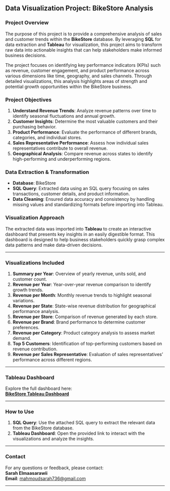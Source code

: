 ## **Data Visualization Project: BikeStore Analysis**

### **Project Overview**  
The purpose of this project is to provide a comprehensive analysis of sales and customer trends within the **BikeStore** database. By leveraging **SQL** for data extraction and **Tableau** for visualization, this project aims to transform raw data into actionable insights that can help stakeholders make informed business decisions.  

The project focuses on identifying key performance indicators (KPIs) such as revenue, customer engagement, and product performance across various dimensions like time, geography, and sales channels. Through detailed visualizations, this analysis highlights areas of strength and potential growth opportunities within the BikeStore business.

### **Project Objectives**  
1. **Understand Revenue Trends**: Analyze revenue patterns over time to identify seasonal fluctuations and annual growth.  
2. **Customer Insights**: Determine the most valuable customers and their purchasing behavior.  
3. **Product Performance**: Evaluate the performance of different brands, categories, and individual stores.  
4. **Sales Representative Performance**: Assess how individual sales representatives contribute to overall revenue.  
5. **Geographical Analysis**: Compare revenue across states to identify high-performing and underperforming regions.

### **Data Extraction & Transformation**  
- **Database**: BikeStore  
- **SQL Query**: Extracted data using an SQL query focusing on sales transactions, customer details, and product information.  
- **Data Cleaning**: Ensured data accuracy and consistency by handling missing values and standardizing formats before importing into Tableau.

### **Visualization Approach**  
The extracted data was imported into **Tableau** to create an interactive dashboard that presents key insights in an easily digestible format. This dashboard is designed to help business stakeholders quickly grasp complex data patterns and make data-driven decisions.

---

### **Visualizations Included**
1. **Summary per Year**: Overview of yearly revenue, units sold, and customer count.  
2. **Revenue per Year**: Year-over-year revenue comparison to identify growth trends.  
3. **Revenue per Month**: Monthly revenue trends to highlight seasonal variations.  
4. **Revenue per State**: State-wise revenue distribution for geographical performance analysis.  
5. **Revenue per Store**: Comparison of revenue generated by each store.  
6. **Revenue per Brand**: Brand performance to determine customer preferences.  
7. **Revenue per Category**: Product category analysis to assess market demand.  
8. **Top 5 Customers**: Identification of top-performing customers based on revenue contribution.  
9. **Revenue per Sales Representative**: Evaluation of sales representatives’ performance across different regions.

---

### **Tableau Dashboard**  
Explore the full dashboard here:  
[**BikeStore Tableau Dashboard**](https://public.tableau.com/app/profile/sarah.elmaasarawii/viz/BikestoreDashboard_17328462484720/Dashboard1)

---

### **How to Use**  
1. **SQL Query**: Use the attached SQL query to extract the relevant data from the BikeStore database.  
2. **Tableau Dashboard**: Open the provided link to interact with the visualizations and analyze the insights.

---

### **Contact**  
For any questions or feedback, please contact:  
**Sarah Elmaasarawii**  
**Email**: [mahmoudsarah736@gmail.com](mailto:mahmoudsarah736@gmail.com)

---

